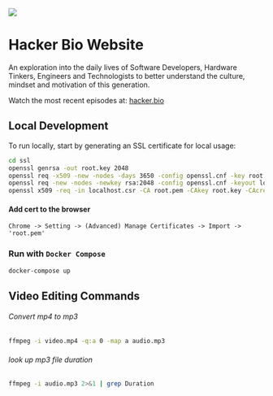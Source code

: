![](https://hacker.bio/assets/images/logo-small.png)

# Hacker Bio Website

An exploration into the daily lives of Software Developers, Hardware Tinkers, Engineers and Technologists to better understand the culture, mindset and motivation of this generation.

Watch the most recent episodes at: [hacker.bio](https://hacker.bio)

## Local Development

To run locally, start by generating an SSL certificate for local usage:

```bash
cd ssl
openssl genrsa -out root.key 2048
openssl req -x509 -new -nodes -days 3650 -config openssl.cnf -key root.key -out root.pem
openssl req -new -nodes -newkey rsa:2048 -config openssl.cnf -keyout localhost.key -out localhost.csr
openssl x509 -req -in localhost.csr -CA root.pem -CAkey root.key -CAcreateserial -out localhost.crt -days 3650 -sha256 -extfile v3.ext
```

#### Add cert to the browser

```plain
Chrome -> Setting -> (Advanced) Manage Certificates -> Import -> 'root.pem'
```

### Run with `Docker Compose`

```bash
docker-compose up
```

## Video Editing Commands

###### Convert mp4 to mp3

```bash
ffmpeg -i video.mp4 -q:a 0 -map a audio.mp3
```

###### look up mp3 file duration

```bash
ffmpeg -i audio.mp3 2>&1 | grep Duration
```
